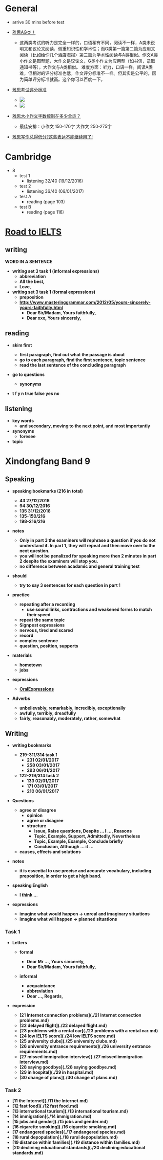 # General

 - arrive 30 mins before test

 - [雅思AG类！](https://zhidao.baidu.com/question/137051250.html)
    - 这两类考试的听力是完全一样的，口语稍有不同，阅读不一样，A类未说明文和议论文阅读，侧重知识性和学术性；而G类第一篇第二篇为应用文阅读（比如给你几个酒店海报）第三篇为学术性阅读与A类相似。作文A类小作文是图型题，大作文是议论文，G类小作文为应用型（如书信，录取通知书等），大作文与A类相似。
      难度方面：听力，口语一样。阅读A类难，但相对的评分标准也低，作文评分标准不一样。但其实是公平的，因为简单评分标准就高。这个你可以百度一下。
 - [雅思考试评分标准](http://jingyan.baidu.com/article/fec7a1e52010781190b4e7c4.html)
    - ![](../../Assets/Screen%20Shot%202016-12-27%20at%206.03.20%20PM.png)
    - ![](../../Assets/Screen%20Shot%202016-12-27%20at%206.03.31%20PM.png)
 - [雅思大小作文字数控制在多少合适？](http://ielts.xiaoma.com/20150401/xz-fyr-ysxz.html)
    - 最佳安排：小作文 150-170字 大作文 250-275字
 - [雅思写作总得低分?这些表达不能继续用了!](http://news.liuxue360.com/language/00557907.html)
    
    
# Cambridge
 
 - 8
    - test 1
        - listening 32/40 (19/12/2016)
    - test 2 
        - listening 36/40 (06/01/2017)
    - test A
        - reading (page 103)
    - test B
        - reading (page 116)
            
# [Road to IELTS](http://roadtoielts.chinaielts.org)
 
## writing

<b>WORD IN A SENTENCE<b>

 - writing set 3 task 1 (informal expressions)
    - abbreviation
    - All the best,
    - Love,
 - writing set 3 task 1 (formal expressions)
    - preposition
    - http://www.masteringgrammar.com/2012/05/yours-sincerely-yours-faithfully.html
        - Dear Sir/Madam, Yours faithfully,
        - Dear xxx, Yours sincerely,
 
## reading

 - skim first
    - first paragraph, find out what the passage is about
    - go to each paragraph, find the first sentence, topic sentence
    - read the last sentence of the concluding paragraph
 - go to questions
    - synonyms
    
 - t f y n true false yes no
 
## listening

 - key words
    - and secondary, moving to the next point, and most importantly
 - synonyms
    - foresee
 - topic
   
                          
# Xindongfang Band 9

## Speaking

 - speaking bookmarks (216 in total)
    - 43 27/12/2016
    - 94 30/12/2016
    - 135 31/12/2016
    - 135-150/216
    - 198-216/216
    
 - notes
    - Only in part 3 the examiners will rephrase a question if you do not understand it. In part 1, they will repeat and then move over to the next question.
    - you will not be penalized for speaking more then 2 minutes in part 2 despite the examiners will stop you.
    - no difference between acadamic and general training test
    
 - should
    - try to say 3 sentences for each question in part 1
    
 - practice
    - repeating after a recording
        - use sound links, contractions and weakened forms to match their speed
    - repeat the same topic
    - Signpost expressions  
    - nervous, tired and scared
    - record
    - <b>complex sentence</b>
    - question, position, supports
    
 - materials
    - hometown
    - jobs
    
 - expressions
    - [OralExpressions](./OralExpressions.md)
    
 - Adverbs
    - unbelievably, remarkably, incredibly, exceptionally
    - awfully, terribly, dreadfully
    - fairly, reasonably, moderately, rather, somewhat
    
## Writing   
 
 - writing bookmarks
    - 219-311/314 task 1
        - 231 02/01/2017
        - 258 03/01/2017
        - 293 06/01/2017
    - 122-219/314 task 2
        - 133 02/01/2017
        - 171 03/01/2017
        - 210 06/01/2017
   
 - Questions
    - agree or disagree
        - opinion
        - agree or disagree
        - structure
            - Issue, Raise questions, Despite ... I ..., Reasons
            - Topic, <block>Example, Support</block>, <block>Admittedly, Nevertheless</block>
            - Topic, <block>Example</block>, <block>Example, Conclude briefly</block>
            - Conclusion, Although ... it ...
    - causes, effects and solutions
 
 - notes
    - it is essential to use precise and accurate vocabulary, including preposition, in order to get a high band.
    
 - speaking English
    - I think ...
    
 - expressions
    - imagine what would happen -> unreal and imaginary situations
    - imagine what will happen -> planned situations
    
### Task 1
    
 - Letters
    - formal
        - Dear Mr ..., Yours sincerely,
        - Dear Sir/Madam, Yours faithfully,
        
    - informal
        - acquaintance
        - abbreviation
        - Dear ..., Regards,
 
 - expression
    - [21 Internet connection problems](./21 Internet connection problems.md)
    - [22 delayed flight](./22 delayed flight.md)
    - [23 problems with a rental car](./23 problems with a rental car.md)
    - [24 low IELTS score](./24 low IELTS score.md)
    - [25 university clubs](./25 university clubs.md)
    - [26 university entrance requirements](./26 university entrance requirements.md)
    - [27 missed immigration interview](./27 missed immigration interview.md)
    - [28 saying goodbye](./28 saying goodbye.md)
    - [29 in hospital](./29 in hospital.md)
    - [30 change of plans](./30 change of plans.md)

 
 
### Task 2
 - [11 the Internet](./11 the Internet.md)
 - [12 fast food](./12 fast food.md)    
 - [13 international tourism](./13 international tourism.md)
 - [14 immigration](./14 immigration.md)
 - [15 jobs and gender](./15 jobs and gender.md) 
 - [16 cigarette smoking](./16 cigarette smoking.md)  
 - [17 endangered species](./17 endangered species.md)
 - [18 rural depopulation](./18 rural depopulation.md)    
 - [19 distance within families](./19 distance within families.md)
 - [20 declining educational standards](./20 declining educational standards.md)
